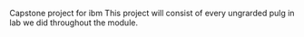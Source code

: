 Capstone project for ibm
This project will consist of every ungrarded pulg in lab we did throughout the module.
